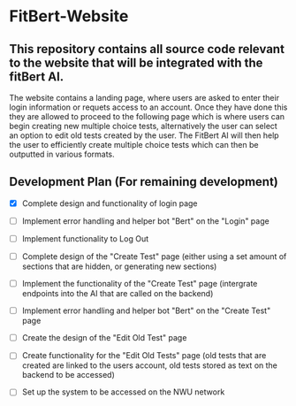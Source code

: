 # FitBert-Website
## This repository contains all source code relevant to the website that will be integrated with the fitBert AI.

The website contains a landing page, where users are asked to enter their login information or requets access to an account. Once they have done this they are allowed to proceed to the following page which is where users can begin creating new multiple choice tests, alternatively the user can select an option to edit old tests created by the user. The FitBert AI will then help the user to efficiently create multiple choice tests which can then be outputted in various formats.

## Development Plan (For remaining development)

- [x] Complete design and functionality of login page
- [ ] Implement error handling and helper bot "Bert" on the "Login" page
- [ ] Implement functionality to Log Out
- [ ] Complete design of the "Create Test" page (either using a set amount of sections that are hidden, or generating new sections)
- [ ] Implement the functionality of the "Create Test" page (intergrate endpoints into the AI that are called on the backend)
- [ ] Implement error handling and helper bot "Bert" on the "Create Test" page
- [ ] Create the design of the "Edit Old Test" page
- [ ] Create functionality for the "Edit Old Tests" page (old tests that are created are linked to the users account, old tests stored as text on the backend to be accessed)
- [ ] Set up the system to be accessed on the NWU network


